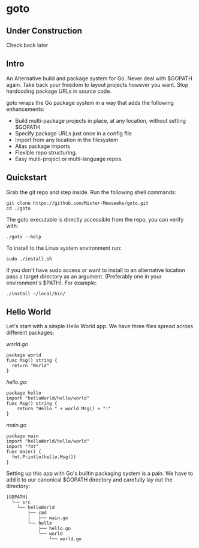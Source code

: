 # goto

## Under Construction

Check back later

## Intro

An Alternative build and package system for Go. Never deal with $GOPATH again. Take back your freedom to 
layout projects however you want. Stop hardcoding package URLs in source code. 

goto wraps the Go package system in a way that adds the following enhancements:

* Build multi-package projects in place, at any location, without setting $GOPATH
* Specify package URLs just once in a config file
* Import from any location in the filesystem
* Alias package imports
* Flexible repo structuring. 
* Easy multi-project or multi-language repos.

## Quickstart

Grab the git repo and step inside. Run the following shell commands:

    git clone https://github.com/Mister-Meeseeks/goto.git
    cd ./goto
    
The goto executable is directly accessible from the repo, you can verify with:

    ./goto --help
    
To install to the Linux system environment run:

    sudo ./install.sh
    
If you don't have sudo access or want to install to an alternative location pass a target directory
as an argument. (Preferably one in your environment's $PATH). For example:

    ./install ~/local/bin/
    
## Hello World

Let's start with a simple Hello World app. We have three files spread across different packages:

*world.go*

    package world
    func Msg() string {
	  return "World"
    }

*hello.go*:

    package hello
    import "helloWorld/hello/world"
    func Msg() string {
	    return "Hello " + world.Msg() + "!"
    }

*main.go*

    package main
    import "helloWorld/hello/world"
    import "fmt"
    func main() {
	  fmt.Println(hello.Msg())
    }

Setting up this app with Go's builtin packaging system is a pain. We have to add it to our canonical 
$GOPATH directory and carefully lay out the directory:

    [GOPATH]
      └── src
        └── helloWorld
            ├── cmd
            │   ├── main.go
            └── hello
                ├── hello.go
                └── world
                    └── world.go



